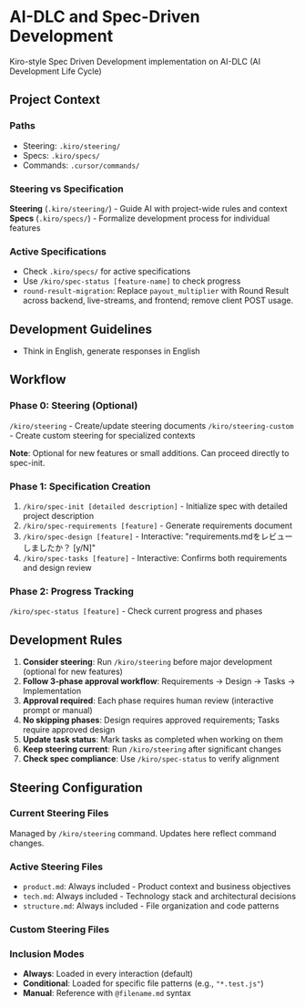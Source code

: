 # AI-DLC and Spec-Driven Development

Kiro-style Spec Driven Development implementation on AI-DLC (AI Development Life Cycle)

## Project Context

### Paths
- Steering: `.kiro/steering/`
- Specs: `.kiro/specs/`
- Commands: `.cursor/commands/`

### Steering vs Specification

**Steering** (`.kiro/steering/`) - Guide AI with project-wide rules and context
**Specs** (`.kiro/specs/`) - Formalize development process for individual features

### Active Specifications
- Check `.kiro/specs/` for active specifications
- Use `/kiro/spec-status [feature-name]` to check progress
- `round-result-migration`: Replace `payout_multiplier` with Round Result across backend, live-streams, and frontend; remove client POST usage.

## Development Guidelines
- Think in English, generate responses in English

## Workflow

### Phase 0: Steering (Optional)
`/kiro/steering` - Create/update steering documents
`/kiro/steering-custom` - Create custom steering for specialized contexts

**Note**: Optional for new features or small additions. Can proceed directly to spec-init.

### Phase 1: Specification Creation
1. `/kiro/spec-init [detailed description]` - Initialize spec with detailed project description
2. `/kiro/spec-requirements [feature]` - Generate requirements document
3. `/kiro/spec-design [feature]` - Interactive: "requirements.mdをレビューしましたか？ [y/N]"
4. `/kiro/spec-tasks [feature]` - Interactive: Confirms both requirements and design review

### Phase 2: Progress Tracking
`/kiro/spec-status [feature]` - Check current progress and phases

## Development Rules
1. **Consider steering**: Run `/kiro/steering` before major development (optional for new features)
2. **Follow 3-phase approval workflow**: Requirements → Design → Tasks → Implementation
3. **Approval required**: Each phase requires human review (interactive prompt or manual)
4. **No skipping phases**: Design requires approved requirements; Tasks require approved design
5. **Update task status**: Mark tasks as completed when working on them
6. **Keep steering current**: Run `/kiro/steering` after significant changes
7. **Check spec compliance**: Use `/kiro/spec-status` to verify alignment

## Steering Configuration

### Current Steering Files
Managed by `/kiro/steering` command. Updates here reflect command changes.

### Active Steering Files
- `product.md`: Always included - Product context and business objectives
- `tech.md`: Always included - Technology stack and architectural decisions
- `structure.md`: Always included - File organization and code patterns

### Custom Steering Files
<!-- Added by /kiro/steering-custom command -->
<!-- Format:
- `filename.md`: Mode - Pattern(s) - Description
  Mode: Always|Conditional|Manual
  Pattern: File patterns for Conditional mode
-->

### Inclusion Modes
- **Always**: Loaded in every interaction (default)
- **Conditional**: Loaded for specific file patterns (e.g., `"*.test.js"`)
- **Manual**: Reference with `@filename.md` syntax
